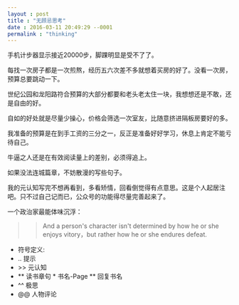 ```yaml
---
layout : post
title : "无顾忌思考"
date : 2016-03-11 20:49:29 --0001
permalink : "thinking"
---
```


手机计步器显示接近20000步，脚踝明显是受不了了。

每找一次房子都是一次煎熬，经历五六次差不多就想着买房的好了。没看一次房，预算总要跳动一下。

世纪公园和龙阳路符合预算的大部分都要和老头老太住一块，我想想还是不敢，还是自由的好。

自如的好处就是尽量少操心，价格会筛选一次室友，比随意挤进隔板房要好的多。

我准备的预算是在到手工资的三分之一，反正是准备好好学习，休息上肯定不能亏待自己。

牛逼之人还是在有效阅读量上的差别，必须得追上。

如果没法连城篇章，不妨散漫的写些句子。

我的元认知写完不想再看到，多看矫情，回看倒觉得有点意思。这是个人起居注吧。只不过自己记而已，公众号的功能得尽量完善起来了。

一个政治家最能体味沉浮：

>>And a person's character isn't determined by how he or she enjoys vitory，but rather how he or she endures defeat. 

* 符号定义:
* \.. 提示
* \>> 元认知
* \** 读书章句 \* 书名-Page  \** 回复书名
* \^^ 极思
* \@@ 人物评论